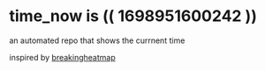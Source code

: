 # time_now is (( 1698951600242 ))

an automated repo that shows the currnent time

inspired by [breakingheatmap](https://github.com/breakingheatmap/breakingheatmap)